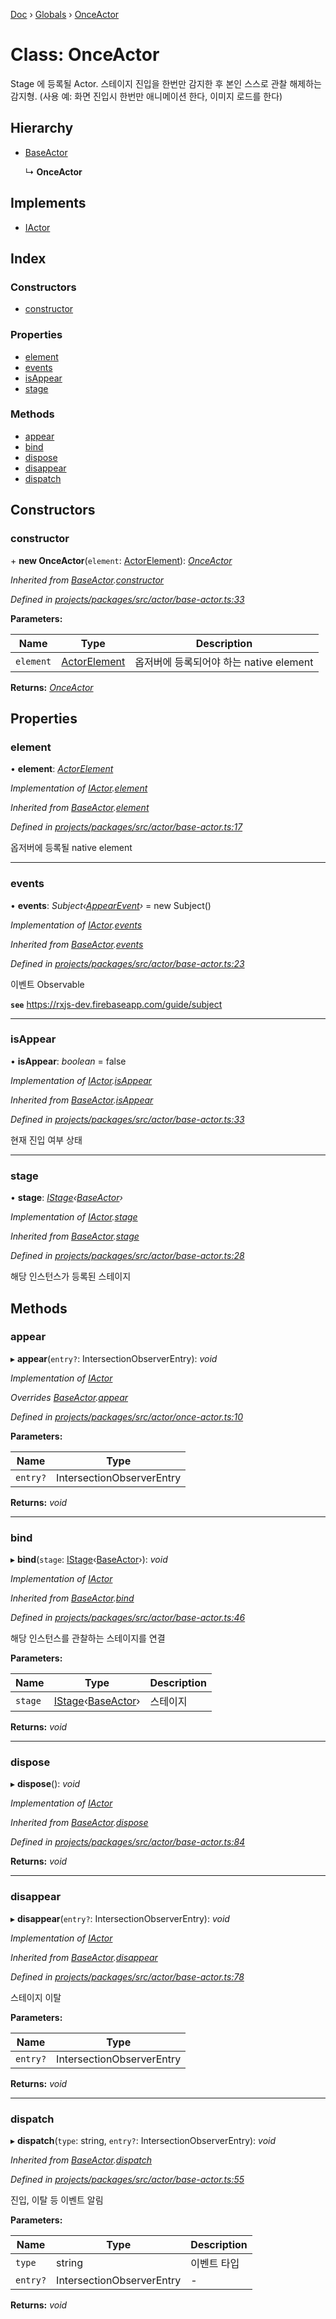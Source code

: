 [Doc](../README.md) › [Globals](../globals.md) › [OnceActor](onceactor.md)

# Class: OnceActor

Stage 에 등록될 Actor.
스테이지 진입을 한번만 감지한 후 본인 스스로 관찰 해제하는 감지형.
(사용 예: 화면 진입시 한번만 애니메이션 한다, 이미지 로드를 한다)

## Hierarchy

- [BaseActor](baseactor.md)

  ↳ **OnceActor**

## Implements

- [IActor](../interfaces/iappearactor.md)

## Index

### Constructors

- [constructor](onceactor.md#constructor)

### Properties

- [element](onceactor.md#element)
- [events](onceactor.md#events)
- [isAppear](onceactor.md#isappear)
- [stage](onceactor.md#stage)

### Methods

- [appear](onceactor.md#appear)
- [bind](onceactor.md#bind)
- [dispose](onceactor.md#dispose)
- [disappear](onceactor.md#disappear)
- [dispatch](onceactor.md#dispatch)

## Constructors

### constructor

\+ **new OnceActor**(`element`: [ActorElement](../globals.md#appeareractorelement)): _[OnceActor](onceactor.md)_

_Inherited from [BaseActor](baseactor.md).[constructor](baseactor.md#constructor)_

_Defined in [projects/packages/src/actor/base-actor.ts:33](https://github.com/molgga/jood-appearer/blob/4c4cb79/projects/packages/src/actor/base-actor.ts#L33)_

**Parameters:**

| Name      | Type                                               | Description                             |
| --------- | -------------------------------------------------- | --------------------------------------- |
| `element` | [ActorElement](../globals.md#appeareractorelement) | 옵저버에 등록되어야 하는 native element |

**Returns:** _[OnceActor](onceactor.md)_

## Properties

### element

• **element**: _[ActorElement](../globals.md#appeareractorelement)_

_Implementation of [IActor](../interfaces/iappearactor.md).[element](../interfaces/iappearactor.md#element)_

_Inherited from [BaseActor](baseactor.md).[element](baseactor.md#element)_

_Defined in [projects/packages/src/actor/base-actor.ts:17](https://github.com/molgga/jood-appearer/blob/4c4cb79/projects/packages/src/actor/base-actor.ts#L17)_

옵저버에 등록될 native element

---

### events

• **events**: _Subject‹[AppearEvent](appearevent.md)›_ = new Subject<AppearEvent>()

_Implementation of [IActor](../interfaces/iappearactor.md).[events](../interfaces/iappearactor.md#events)_

_Inherited from [BaseActor](baseactor.md).[events](baseactor.md#events)_

_Defined in [projects/packages/src/actor/base-actor.ts:23](https://github.com/molgga/jood-appearer/blob/4c4cb79/projects/packages/src/actor/base-actor.ts#L23)_

이벤트 Observable

**`see`** https://rxjs-dev.firebaseapp.com/guide/subject

---

### isAppear

• **isAppear**: _boolean_ = false

_Implementation of [IActor](../interfaces/iappearactor.md).[isAppear](../interfaces/iappearactor.md#isappear)_

_Inherited from [BaseActor](baseactor.md).[isAppear](baseactor.md#isappear)_

_Defined in [projects/packages/src/actor/base-actor.ts:33](https://github.com/molgga/jood-appearer/blob/4c4cb79/projects/packages/src/actor/base-actor.ts#L33)_

현재 진입 여부 상태

---

### stage

• **stage**: _[IStage](../interfaces/iappearstage.md)‹[BaseActor](baseactor.md)›_

_Implementation of [IActor](../interfaces/iappearactor.md).[stage](../interfaces/iappearactor.md#stage)_

_Inherited from [BaseActor](baseactor.md).[stage](baseactor.md#stage)_

_Defined in [projects/packages/src/actor/base-actor.ts:28](https://github.com/molgga/jood-appearer/blob/4c4cb79/projects/packages/src/actor/base-actor.ts#L28)_

해당 인스턴스가 등록된 스테이지

## Methods

### appear

▸ **appear**(`entry?`: IntersectionObserverEntry): _void_

_Implementation of [IActor](../interfaces/iappearactor.md)_

_Overrides [BaseActor](baseactor.md).[appear](baseactor.md#appear)_

_Defined in [projects/packages/src/actor/once-actor.ts:10](https://github.com/molgga/jood-appearer/blob/4c4cb79/projects/packages/src/actor/once-actor.ts#L10)_

**Parameters:**

| Name     | Type                      |
| -------- | ------------------------- |
| `entry?` | IntersectionObserverEntry |

**Returns:** _void_

---

### bind

▸ **bind**(`stage`: [IStage](../interfaces/iappearstage.md)‹[BaseActor](baseactor.md)›): _void_

_Implementation of [IActor](../interfaces/iappearactor.md)_

_Inherited from [BaseActor](baseactor.md).[bind](baseactor.md#bind)_

_Defined in [projects/packages/src/actor/base-actor.ts:46](https://github.com/molgga/jood-appearer/blob/4c4cb79/projects/packages/src/actor/base-actor.ts#L46)_

해당 인스턴스를 관찰하는 스테이지를 연결

**Parameters:**

| Name    | Type                                                               | Description |
| ------- | ------------------------------------------------------------------ | ----------- |
| `stage` | [IStage](../interfaces/iappearstage.md)‹[BaseActor](baseactor.md)› | 스테이지    |

**Returns:** _void_

---

### dispose

▸ **dispose**(): _void_

_Implementation of [IActor](../interfaces/iappearactor.md)_

_Inherited from [BaseActor](baseactor.md).[dispose](baseactor.md#dispose)_

_Defined in [projects/packages/src/actor/base-actor.ts:84](https://github.com/molgga/jood-appearer/blob/4c4cb79/projects/packages/src/actor/base-actor.ts#L84)_

**Returns:** _void_

---

### disappear

▸ **disappear**(`entry?`: IntersectionObserverEntry): _void_

_Implementation of [IActor](../interfaces/iappearactor.md)_

_Inherited from [BaseActor](baseactor.md).[disappear](baseactor.md#disappear)_

_Defined in [projects/packages/src/actor/base-actor.ts:78](https://github.com/molgga/jood-appearer/blob/4c4cb79/projects/packages/src/actor/base-actor.ts#L78)_

스테이지 이탈

**Parameters:**

| Name     | Type                      |
| -------- | ------------------------- |
| `entry?` | IntersectionObserverEntry |

**Returns:** _void_

---

### dispatch

▸ **dispatch**(`type`: string, `entry?`: IntersectionObserverEntry): _void_

_Inherited from [BaseActor](baseactor.md).[dispatch](baseactor.md#dispatch)_

_Defined in [projects/packages/src/actor/base-actor.ts:55](https://github.com/molgga/jood-appearer/blob/4c4cb79/projects/packages/src/actor/base-actor.ts#L55)_

진입, 이탈 등 이벤트 알림

**Parameters:**

| Name     | Type                      | Description |
| -------- | ------------------------- | ----------- |
| `type`   | string                    | 이벤트 타입 |
| `entry?` | IntersectionObserverEntry | -           |

**Returns:** _void_
